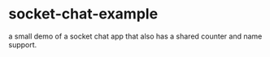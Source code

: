 socket-chat-example
===================

a small demo of a socket chat app that also has a shared counter and name support.